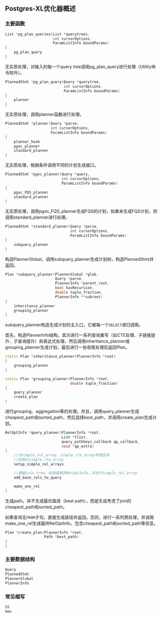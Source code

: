 ## Postgres-XL优化器概述

### 主要函数

```cpp
List *pg_plan_queries(List *querytrees,
                      int cursorOptions,
                      ParamListInfo boundParams)
{
    pg_plan_query
}
```

无实质处理，对输入的每一个query tree调用pg_plan_query进行处理（Utility命令除外）。

```cpp
PlannedStmt *pg_plan_query(Query *querytree,
                           int cursorOptions,
                           ParamListInfo boundParams)
{
    planner
}
```

无实质处理，调用planner函数进行处理。

```cpp
PlannedStmt *planner(Query *parse,
                     int cursorOptions,
                     ParamListInfo boundParams)
{
    planner_hook
    pgxc_planner
    standard_planner
}
```

无实质处理，根据条件调用不同的计划生成接口。

```cpp
PlannedStmt *pgxc_planner(Query *query,
                          int cursorOptions,
                          ParamListInfo boundParams)
{
    pgxc_FQS_planner
    standard_planner
}
```

无实质处理，调用pgxc_FQS_planner生成FQS的计划，如果未生成FQS计划，则调用standard_planner进行处理。

```cpp
PlannedStmt *standard_planner(Query *parse,
                              int cursorOptions,
                              ParamListInfo boundParams)
{
    subquery_planner
}
```

构造PlannerGlobal，调用subquery_planner生成计划树，构造PlannedStmt并返回。

```cpp
Plan *subquery_planner(PlannerGlobal *glob,
                       Query *parse,
                       PlannerInfo *parent_root,
                       bool hasRecursion,
                       double tuple_fraction,
                       PlannerInfo **subroot)
{
    inheritance_planner
    grouping_planner
}
```

subquery_planner构造生成计划的主入口，它被每一个`SELECT`递归调用。

首先，构造PlannerInfo结构，其次进行一系列查询重写（如CTE处理、子链接提升、子查询提升）和表达式处理，然后调用inheritance_planner或grouping_planner生成计划，最后进行一些收尾处理后返回Plan。

```cpp
static Plan *inheritance_planner(PlannerInfo *root)
{
    grouping_planner
}
```

```cpp
static Plan *grouping_planner(PlannerInfo *root,
                              double tuple_fraction)
{
    query_planner
    create_plan
}
```

进行grouping、aggregation等的处理。并且，调用query_planner生成cheapest_path和sorted_path，然后选择best_path，并调用create_plan生成计划。

```cpp
RelOptInfo *query_planner(PlannerInfo *root,
                          List *tlist,
                          query_pathkeys_callback qp_callback,
                          void *qp_extra)
{
    //为simple_rel_array、simple_rte_array申请空间
    //初始化simple_rte_array
    setup_simple_rel_arrays

    //根据join tree，构造基表的RelOptInfo，并存于simple_rel_array
    add_base_rels_to_query

    make_one_rel
}
```

生成path。并不生成最优路径（best path），而是生成考虑了join的cheapest_path和sorted_path。

如果查询无`FROM`子句，直接生成路径并返回。否则，进行一系列预处理，并调用make_one_rel生成最终RelOptInfo，包含cheapest_path和sorted_path等信息。

```cpp
Plan *create_plan(PlannerInfo *root,
                  Path *best_path)
{
}
```

### 主要数据结构

```cpp
Query
PlannedStmt
PlannerGlobal
PlannerInfo
```

### 常见缩写

```cpp
SS
bms
```